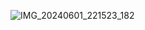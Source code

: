 ![IMG_20240601_221523_182](https://github.com/darksidecat/VolynOblEnergoWidget/assets/58224121/86a2ce1c-1bc0-44b8-b27b-ca2ce7306de4)
